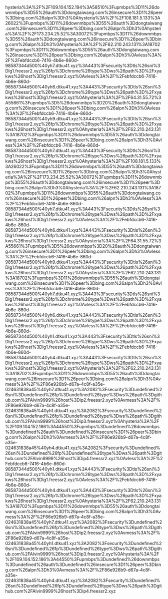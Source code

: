 hysteria%3A%2F%2F109.104.152.194%3A58510%3Fupmbps%3D11%26downmbps%3D55%26auth%3Ddongtaiwang.com%26insecure%3D1%26peer%3Dbing.com%26alpn%3Dh3%0Ahysteria%3A%2F%2F108.181.5.133%3A26022%3Fupmbps%3D11%26downmbps%3D55%26auth%3Ddongtaiwang.com%26insecure%3D1%26peer%3Dbing.com%26alpn%3Dh3%0Ahysteria%3A%2F%2F173.234.25.52%3A30072%3Fupmbps%3D11%26downmbps%3D55%26auth%3Ddongtaiwang.com%26insecure%3D1%26peer%3Dbing.com%26alpn%3Dh3%0Ahysteria%3A%2F%2F62.210.243.131%3A18702%3Fupmbps%3D11%26downmbps%3D55%26auth%3Ddongtaiwang.com%26insecure%3D1%26peer%3Dbing.com%26alpn%3Dh3%0Avless%3A%2F%2Febfdccb6-7416-4b6e-860d-98587344d500%40yh7.dtku41.xyz%3A443%3Fsecurity%3Dtls%26sni%3Dlg1.freessr2.xyz%26fp%3Dchrome%26type%3Dws%26path%3D%2Fxyakws%26host%3Dlg1.freessr2.xyz%0Avless%3A%2F%2Febfdccb6-7416-4b6e-860d-98587344d500%40yh6.dtku41.xyz%3A443%3Fsecurity%3Dtls%26sni%3Dlg1.freessr2.xyz%26fp%3Dchrome%26type%3Dws%26path%3D%2Fxyakws%26host%3Dlg1.freessr2.xyz%0Ahysteria%3A%2F%2F64.31.55.72%3A55661%3Fupmbps%3D5%26downmbps%3D20%26auth%3Ddongtaiwang.com%26insecure%3D1%26peer%3Dbing.com%26alpn%3Dh3%0Avless%3A%2F%2Febfdccb6-7416-4b6e-860d-98587344d500%40yh9.dtku41.xyz%3A443%3Fsecurity%3Dtls%26sni%3Dlg1.freessr2.xyz%26fp%3Dchrome%26type%3Dws%26path%3D%2Fxyakws%26host%3Dlg1.freessr2.xyz%0Ahysteria%3A%2F%2F62.210.243.131%3A18702%3Fupmbps%3D11%26downmbps%3D55%26auth%3Ddongtaiwang.com%26insecure%3D1%26peer%3Dbing.com%26alpn%3Dh3%0Avless%3A%2F%2Febfdccb6-7416-4b6e-860d-98587344d500%40yh7.dtku41.xyz%3A443%3Fsecurity%3Dtls%26sni%3Dlg1.freessr2.xyz%26fp%3Dchrome%26type%3Dws%26path%3D%2Fxyakws%26host%3Dlg1.freessr2.xyz%0Ahysteria%3A%2F%2F108.181.5.133%3A26022%3Fupmbps%3D11%26downmbps%3D55%26auth%3Ddongtaiwang.com%26insecure%3D1%26peer%3Dbing.com%26alpn%3Dh3%0Ahysteria%3A%2F%2F173.234.25.52%3A30072%3Fupmbps%3D11%26downmbps%3D55%26auth%3Ddongtaiwang.com%26insecure%3D1%26peer%3Dbing.com%26alpn%3Dh3%0Ahysteria%3A%2F%2F62.210.243.131%3A18702%3Fupmbps%3D11%26downmbps%3D55%26auth%3Ddongtaiwang.com%26insecure%3D1%26peer%3Dbing.com%26alpn%3Dh3%0Avless%3A%2F%2Febfdccb6-7416-4b6e-860d-98587344d500%40yh7.dtku41.xyz%3A443%3Fsecurity%3Dtls%26sni%3Dlg1.freessr2.xyz%26fp%3Dchrome%26type%3Dws%26path%3D%2Fxyakws%26host%3Dlg1.freessr2.xyz%0Avless%3A%2F%2Febfdccb6-7416-4b6e-860d-98587344d500%40yh6.dtku41.xyz%3A443%3Fsecurity%3Dtls%26sni%3Dlg1.freessr2.xyz%26fp%3Dchrome%26type%3Dws%26path%3D%2Fxyakws%26host%3Dlg1.freessr2.xyz%0Ahysteria%3A%2F%2F64.31.55.72%3A55661%3Fupmbps%3D5%26downmbps%3D20%26auth%3Ddongtaiwang.com%26insecure%3D1%26peer%3Dbing.com%26alpn%3Dh3%0Avless%3A%2F%2Febfdccb6-7416-4b6e-860d-98587344d500%40yh9.dtku41.xyz%3A443%3Fsecurity%3Dtls%26sni%3Dlg1.freessr2.xyz%26fp%3Dchrome%26type%3Dws%26path%3D%2Fxyakws%26host%3Dlg1.freessr2.xyz%0Ahysteria%3A%2F%2F62.210.243.131%3A18702%3Fupmbps%3D11%26downmbps%3D55%26auth%3Ddongtaiwang.com%26insecure%3D1%26peer%3Dbing.com%26alpn%3Dh3%0Avless%3A%2F%2Febfdccb6-7416-4b6e-860d-98587344d500%40yh7.dtku41.xyz%3A443%3Fsecurity%3Dtls%26sni%3Dlg1.freessr2.xyz%26fp%3Dchrome%26type%3Dws%26path%3D%2Fxyakws%26host%3Dlg1.freessr2.xyz%0Avless%3A%2F%2Febfdccb6-7416-4b6e-860d-98587344d500%40yh6.dtku41.xyz%3A443%3Fsecurity%3Dtls%26sni%3Dlg1.freessr2.xyz%26fp%3Dchrome%26type%3Dws%26path%3D%2Fxyakws%26host%3Dlg1.freessr2.xyz%0Avless%3A%2F%2Febfdccb6-7416-4b6e-860d-98587344d500%40yh1.dtku41.xyz%3A443%3Fsecurity%3Dtls%26sni%3Dlg1.freessr2.xyz%26fp%3Dchrome%26type%3Dws%26path%3D%2Fxyakws%26host%3Dlg1.freessr2.xyz%0Avless%3A%2F%2Febfdccb6-7416-4b6e-860d-98587344d500%40yh4.dtku41.xyz%3A443%3Fsecurity%3Dtls%26sni%3Dlg1.freessr2.xyz%26fp%3Dchrome%26type%3Dws%26path%3D%2Fxyakws%26host%3Dlg1.freessr2.xyz%0Ahysteria%3A%2F%2F62.210.243.131%3A18702%3Fupmbps%3D11%26downmbps%3D55%26auth%3Ddongtaiwang.com%26insecure%3D1%26peer%3Dbing.com%26alpn%3Dh3%0Avmess%3A%2F%2F86e926b9-d67a-4c8f-a35e-024631838a45%40yh7.dtku41.xyz%3A2082%3Fsecurity%3Dundefined%26sni%3Dundefined%26fp%3Dundefined%26type%3Dws%26path%3Dgithub.com%2FAlvin9999%26host%3Dip2.freessr2.xyz%0Avmess%3A%2F%2F86e926b9-d67a-4c8f-a35e-024631838a45%40yh1.dtku41.xyz%3A2082%3Fsecurity%3Dundefined%26sni%3Dundefined%26fp%3Dundefined%26type%3Dws%26path%3Dgithub.com%2FAlvin9999%26host%3Dip3.freessr2.xyz%0Ahysteria%3A%2F%2F109.104.152.186%3A44550%3Fupmbps%3Dundefined%26downmbps%3Dundefined%26auth%3Dundefined%26insecure%3D1%26peer%3Dbing.com%26alpn%3Dh3%0Avmess%3A%2F%2F86e926b9-d67a-4c8f-a35e-024631838a45%40yh4.dtku41.xyz%3A2082%3Fsecurity%3Dundefined%26sni%3Dundefined%26fp%3Dundefined%26type%3Dws%26path%3Dgithub.com%2FAlvin9999%26host%3Dip4.freessr2.xyz%0Avless%3A%2F%2Febfdccb6-7416-4b6e-860d-98587344d500%40yh1.dtku41.xyz%3A443%3Fsecurity%3Dtls%26sni%3Dlg1.freessr2.xyz%26fp%3Dchrome%26type%3Dws%26path%3D%2Fxyakws%26host%3Dlg1.freessr2.xyz%0Avless%3A%2F%2Febfdccb6-7416-4b6e-860d-98587344d500%40yh4.dtku41.xyz%3A443%3Fsecurity%3Dtls%26sni%3Dlg1.freessr2.xyz%26fp%3Dchrome%26type%3Dws%26path%3D%2Fxyakws%26host%3Dlg1.freessr2.xyz%0Ahysteria%3A%2F%2F62.210.243.131%3A18702%3Fupmbps%3D11%26downmbps%3D55%26auth%3Ddongtaiwang.com%26insecure%3D1%26peer%3Dbing.com%26alpn%3Dh3%0Avmess%3A%2F%2F86e926b9-d67a-4c8f-a35e-024631838a45%40yh7.dtku41.xyz%3A2082%3Fsecurity%3Dundefined%26sni%3Dundefined%26fp%3Dundefined%26type%3Dws%26path%3Dgithub.com%2FAlvin9999%26host%3Dip2.freessr2.xyz%0Avmess%3A%2F%2F86e926b9-d67a-4c8f-a35e-024631838a45%40yh1.dtku41.xyz%3A2082%3Fsecurity%3Dundefined%26sni%3Dundefined%26fp%3Dundefined%26type%3Dws%26path%3Dgithub.com%2FAlvin9999%26host%3Dip3.freessr2.xyz%0Ahysteria%3A%2F%2F109.104.152.186%3A44550%3Fupmbps%3Dundefined%26downmbps%3Dundefined%26auth%3Dundefined%26insecure%3D1%26peer%3Dbing.com%26alpn%3Dh3%0Avmess%3A%2F%2F86e926b9-d67a-4c8f-a35e-024631838a45%40yh4.dtku41.xyz%3A2082%3Fsecurity%3Dundefined%26sni%3Dundefined%26fp%3Dundefined%26type%3Dws%26path%3Dgithub.com%2FAlvin9999%26host%3Dip4.freessr2.xyz
